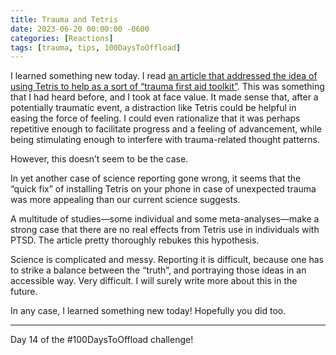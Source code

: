 ```yaml
---
title: Trauma and Tetris
date: 2023-06-20 00:00:00 -0600
categories: [Reactions]
tags: [trauma, tips, 100DaysToOffload]
---
```


I learned something new today. I read [an article that addressed the idea of using Tetris to help as a sort of “trauma first aid toolkit”](https://www.madinamerica.com/2021/10/tetris-trauma-viral-twitter-thread-master-class-misleading-psych-research/).  This was something that I had heard before, and I took at face value. It made sense that, after a potentially traumatic event, a distraction like Tetris could be helpful in easing the force of feeling. I could even rationalize that it was perhaps repetitive enough to facilitate progress and a feeling of advancement, while being stimulating enough to interfere with trauma-related thought patterns.

However, this doesn’t seem to be the case.

In yet another case of science reporting gone wrong, it seems that the “quick fix” of installing Tetris on your phone in case of unexpected trauma was more appealing than our current science suggests.

A multitude of studies—some individual and some meta-analyses—make a strong case that there are no real effects from Tetris use in individuals with PTSD. The article pretty thoroughly rebukes this hypothesis.

Science is complicated and messy. Reporting it is difficult, because one has to strike a balance between the “truth”, and portraying those ideas in an accessible way. Very difficult. I will surely write more about this in the future.

In any case, I learned something new today! Hopefully you did too.

---

Day 14 of the #100DaysToOffload challenge!